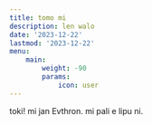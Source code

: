 ```yaml
---
title: tomo mi
description: len walo 
date: '2023-12-22'
lastmod: '2023-12-22'
menu:
    main: 
        weight: -90
        params:
            icon: user
---
```

toki! mi jan Evthron. mi pali e lipu ni.
